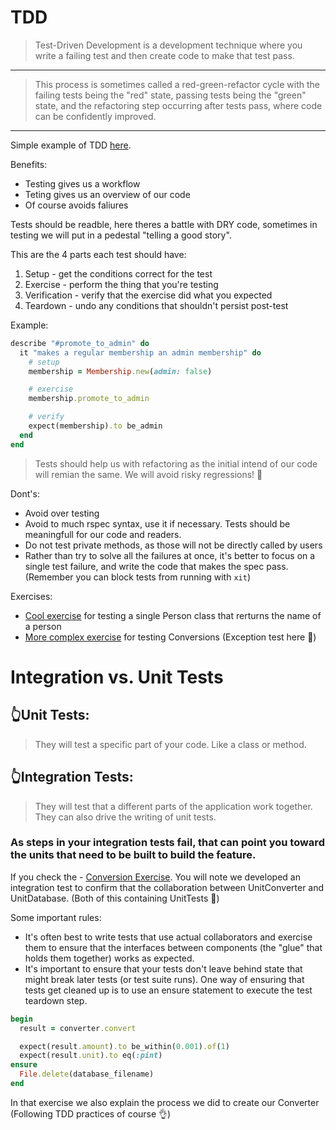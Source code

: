 # TDD

> Test-Driven Development is a development technique where you write a failing test and then create code to make that test pass. 
--- 
> This process is sometimes called a red-green-refactor cycle with the failing tests being the "red" state, passing tests being the "green" state, and the refactoring step occurring after tests pass, where code can be confidently improved.
---

Simple example of TDD [here](https://github.com/daniel-enqz/ruby-corners-100/blob/master/TDD/lib/example-1.rb).

Benefits:
- Testing gives us a workflow
- Teting gives us an overview of our code
- Of course avoids faliures

Tests should be readble, here theres a battle with DRY code, sometimes in testing we will put in a pedestal "telling a good story".

This are the 4 parts each test should have:

1. Setup - get the conditions correct for the test
2. Exercise - perform the thing that you're testing
3. Verification - verify that the exercise did what you expected
4. Teardown - undo any conditions that shouldn't persist post-test

Example: 

```ruby
describe "#promote_to_admin" do
  it "makes a regular membership an admin membership" do
    # setup
    membership = Membership.new(admin: false)

    # exercise
    membership.promote_to_admin

    # verify
    expect(membership).to be_admin
  end
end
```

> Tests should help us with refactoring as the initial intend of our code will remian the same. We will avoid risky regressions! 💪

Dont's:
- Avoid over testing
- Avoid to much rspec syntax, use it if necessary. Tests should be meaningfull for our code and readers.
- Do not test private methods, as those will not be directly called by users
- Rather than try to solve all the failures at once, it's better to focus on a single test failure, and write the code that makes the spec pass. (Remember you can block tests from running with `xit`)

Exercises:
- [Cool exercise](https://github.com/daniel-enqz/ruby-corners-100/blob/master/TDD/lib/ex-1.rb) for testing a single Person class that rerturns the name of a person
- [More complex exercise](https://github.com/daniel-enqz/ruby-corners-100/blob/master/TDD/lib/ex-2.rb) for testing Conversions (Exception test here 👀)

# Integration vs. Unit Tests
## 👆Unit Tests:
> They will test a specific part of your code. Like a class or method.

## 👆Integration Tests:
> They will test that a different parts of the application work together. They can also drive the writing of unit tests.

### As steps in your integration tests fail, that can point you toward the units that need to be built to build the feature. 
If you check the - [Conversion Exercise](https://github.com/daniel-enqz/ruby-corners-100/blob/master/TDD/lib/ex-2.rb). You will note we developed an integration test to confirm that the collaboration between UnitConverter and UnitDatabase. (Both of this containing UnitTests 👀)

Some important rules:
- It's often best to write tests that use actual collaborators and exercise them to ensure that the interfaces between components (the "glue" that holds them together) works as expected.
- It's important to ensure that your tests don't leave behind state that might break later tests (or test suite runs).
One way of ensuring that tests get cleaned up is to use an ensure statement to execute the test teardown step.

```ruby
begin
  result = converter.convert

  expect(result.amount).to be_within(0.001).of(1)
  expect(result.unit).to eq(:pint)
ensure
  File.delete(database_filename)
end
```

In that exercise we also explain the process we did to create our Converter (Following TDD practices of course 👌)













